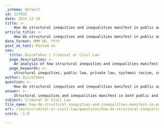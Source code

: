 ```yaml
---
_schema: default
id: 137832
date: 2024-12-18
title: >-
    How do structural inequities and inequalities manifest in public and private law?
article_title: >-
    How do structural inequities and inequalities manifest in public and private law?
date_format: MMM DD, YYYY
post_on_text: Posted on
seo:
  title: QuickTakes | Criminal or Civil Law
  page_description: >-
    An analysis of how structural inequities and inequalities manifest in public and private law, highlighting systemic issues such as racism and socioeconomic biases, and the need for comprehensive legal reforms.
  page_keywords: >-
    structural inequities, public law, private law, systemic racism, socioeconomic disparities, power imbalances, criminal justice system, Canadian Charter of Rights and Freedoms, health inequities, judicial decision-making, implicit bias, civil matters, structural remedies, equitable legal framework, justice and equality
author: QuickTakes
question: >-
    How do structural inequities and inequalities manifest in public and private law?
answer: >-
    Structural inequities and inequalities manifest in both public and private law in various ways, often reflecting broader societal issues such as systemic racism, socioeconomic disparities, and power imbalances.\n\nIn public law, which encompasses areas such as constitutional, administrative, and criminal law, structural inequities can be seen in the enforcement and application of laws. For instance, marginalized groups, including Indigenous and Black individuals, often face overrepresentation in the criminal justice system, which highlights systemic racism and biases within public law enforcement. The Canadian Charter of Rights and Freedoms aims to address these inequities by promoting fairness and equality; however, the reality of its application can fall short, as evidenced by the challenges faced by these communities in accessing justice and receiving equitable treatment under the law.\n\nMoreover, public law is influenced by the government's ability to enforce laws and regulations. Structural inequalities can arise from deficiencies in federal directives and the division of jurisdictional responsibilities, leading to substantial inequities in public services. For example, the response to public health crises, such as the COVID-19 pandemic, has revealed longstanding health inequities for marginalized groups, indicating that public law must evolve to address these systemic issues effectively.\n\nIn private law, which governs relationships between individuals and entities, structural inequities can manifest through socioeconomic biases that affect judicial decision-making. Research indicates that implicit socioeconomic bias may influence judges, potentially leading to unequal treatment of parties based on their economic status. This can result in disparities in outcomes for individuals seeking redress in civil matters, such as torts or contracts, where the enforcement of rights and obligations is primarily the responsibility of the parties involved.\n\nTo address these structural inequalities, scholars suggest implementing structural remedies that go beyond incremental approaches. These include imposing limits on private power, investing in public goods, and enhancing oversight and enforcement by administrative agencies. Such strategies aim to create a more equitable legal framework that recognizes and addresses the underlying causes of structural inequities in both public and private law.\n\nIn summary, structural inequities and inequalities in public and private law are deeply intertwined with societal issues, requiring comprehensive strategies to ensure justice and equality for all individuals within the legal system.
subject: Criminal or Civil Law
file_name: how-do-structural-inequities-and-inequalities-manifest-in-public-and-private-law.md
url: /learn/criminal-or-civil-law/questions/how-do-structural-inequities-and-inequalities-manifest-in-public-and-private-law
score: -1.0

---
```


&nbsp;